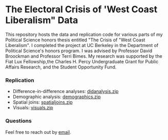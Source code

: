 # The Electoral Crisis of 'West Coast Liberalism" Data
This repository hosts the data and replication code for various parts of my Political Science honors thesis entitled "The Crisis of "West Coast Liberalism". I completed the project at UC Berkeley in the Department of Political Science's honors program. I was advised by Professor David Broockman and Professor Terri Bimes. My research was supported by the Fiat Lux Fellowship,the Charles H. Percy Undergraduate Grant for Public Affairs Research, and the Student Opportunity Fund.

### Replication
* Difference-in-difference analyses: [didanalysis.zip](https://github.com/jackkguan/West-Coast-Liberalism-Data/blob/main/didanalysis.zip)
* Demographic analysis: [demographics.zip](https://github.com/jackkguan/West-Coast-Liberalism-Data/blob/demographics.zip)
* Spatial joins: [spatialjoins.zip](https://github.com/jackkguan/West-Coast-Liberalism-Data/blob/spatialjoins.zip)
* Visuals: [visuals.zip](https://github.com/jackkguan/West-Coast-Liberalism-Data/blob/visuals.zip)

### Questions
Feel free to reach out by [email](mailto:jackguan@berkeley.edu).
